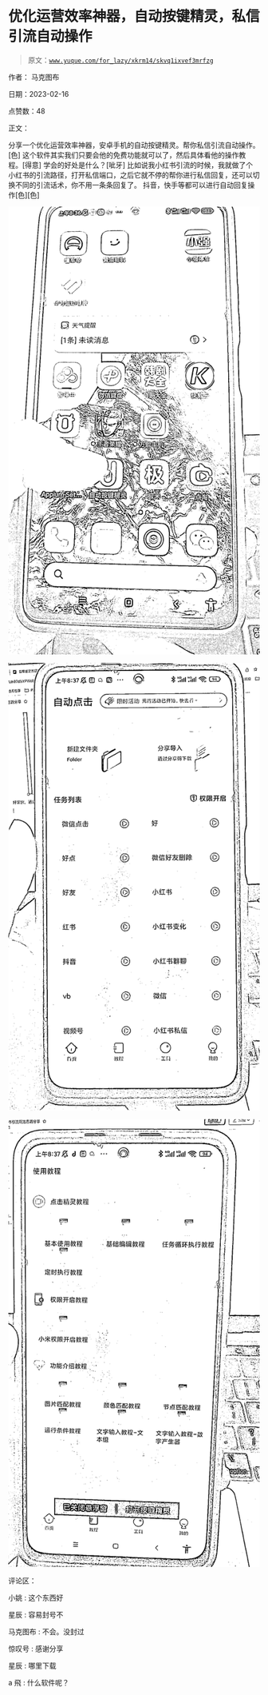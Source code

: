 # 优化运营效率神器，自动按键精灵，私信引流自动操作

> 原文：[`www.yuque.com/for_lazy/xkrm14/skvq1ixvef3mrfzg`](https://www.yuque.com/for_lazy/xkrm14/skvq1ixvef3mrfzg)

作者： 马克图布

日期：2023-02-16

点赞数：48

正文：

分享一个优化运营效率神器，安卓手机的自动按键精灵。帮你私信引流自动操作。[色] 这个软件其实我们只要会他的免费功能就可以了，然后具体看他的操作教程。[得意] 学会的好处是什么？[呲牙] 比如说我小红书引流的时候，我就做了个小红书的引流路径，打开私信端口，之后它就不停的帮你进行私信回复，还可以切换不同的引流话术，你不用一条条回复了。 抖音，快手等都可以进行自动回复操作[色][色]

![](img/d47f7d6295318a1bd60fe23ff83e1177.png)

![](img/8d295f690f0d7cefa6516b843e015f1b.png)

![](img/416a80fc076a48ed29c0024b9226df34.png)

评论区：

小姚 : 这个东西好

星辰 : 容易封号不

马克图布 : 不会。没封过

惊叹号 : 感谢分享

星辰 : 哪里下载

a 飛 : 什么软件呢？



